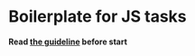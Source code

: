  # Boilerplate for JS tasks

**Read [the guideline](https://github.com/mate-academy/js_task-guideline/blob/master/README.md) before start**
